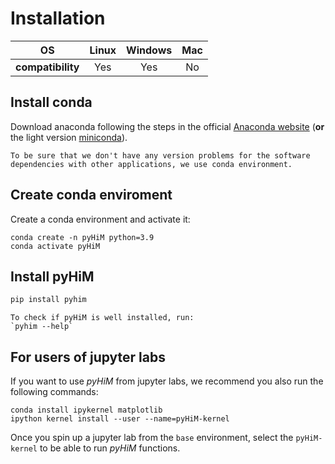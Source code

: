# Installation

|OS|Linux|Windows|Mac|
|:-:|:-:|:-:|:-:|
|**compatibility**|Yes|Yes|No| 

## Install conda

Download anaconda following the steps in the official [Anaconda website](https://www.anaconda.com/products/distribution) (**or** the light version [miniconda](https://docs.conda.io/en/latest/miniconda.html)).

```{note}
To be sure that we don't have any version problems for the software dependencies with other applications, we use conda environment.
```

## Create conda enviroment

Create a conda environment and activate it:
```
conda create -n pyHiM python=3.9
conda activate pyHiM
```

## Install pyHiM

```bash
pip install pyhim
```

```{note}
To check if pyHiM is well installed, run:
`pyhim --help`
```

## For users of jupyter labs

If you want to use *pyHiM* from jupyter labs, we recommend you also run the following commands:

```
conda install ipykernel matplotlib
ipython kernel install --user --name=pyHiM-kernel
```

Once you spin up a jupyter lab from the `base` environment, select the `pyHiM-kernel` to be able to run *pyHiM* functions.




